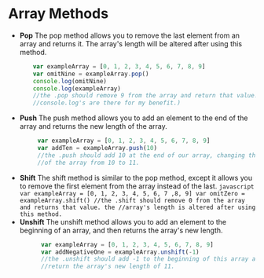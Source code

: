 # Array Methods

  - **Pop**
    The pop method allows you to remove the last element from an array and returns it. The array's length will be altered after using this method.
  ```javascript
         var exampleArray = [0, 1, 2, 3, 4, 5, 6, 7, 8, 9]
         var omitNine = exampleArray.pop()
         console.log(omitNine)
         console.log(exampleArray)
         //the .pop should remove 9 from the array and return that value. (The
         //console.log's are there for my benefit.)
   ```
   - **Push**
     The push method allows you to add an element to the end of the array and
     returns the new length of the array.
     ```javascript
          var exampleArray = [0, 1, 2, 3, 4, 5, 6, 7, 8, 9]
          var addTen = exampleArray.push(10)
          //the .push should add 10 at the end of our array, changing the length
          //of the array from 10 to 11.
      ```
   - **Shift**
     The shift method is similar to the pop method, except it allows you to remove
     the first element from the array instead of the last.
    ```javascript
          var exampleArray = [0, 1, 2, 3, 4, 5, 6, 7 ,8, 9]
          var omitZero = exampleArray.shift()
          //the .shift should remove 0 from the array and returns that value. the
          //array's length is altered after using this method.
    ```
  - **Unshift**
    The unshift method allows you to add an element to the beginning of an array, and then returns the array's new length.
    ```javascript
          var exampleArray = [0, 1, 2, 3, 4, 5, 6, 7, 8, 9]
          var addNegativeOne = exampleArray.unshift(-1)
          //the .unshift should add -1 to the beginning of this array and then
          //return the array's new length of 11.
